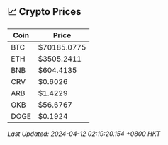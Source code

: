 ## 📈 Crypto Prices

| Coin | Price |
| ---- | ----- |
| BTC | $70185.0775 |
| ETH | $3505.2411 |
| BNB | $604.4135 |
| CRV | $0.6026 |
| ARB | $1.4229 |
| OKB | $56.6767 |
| DOGE | $0.1924 |

_Last Updated: 2024-04-12 02:19:20.154 +0800 HKT_